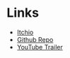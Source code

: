 # Links

- [Itchio](https://dinip.itch.io/dusk-and-dig)
- [Github Repo](https://github.com/Dinip/DuskAndDig)
- [YouTube Trailer](https://youtu.be/CYJEXtGJfnE)
